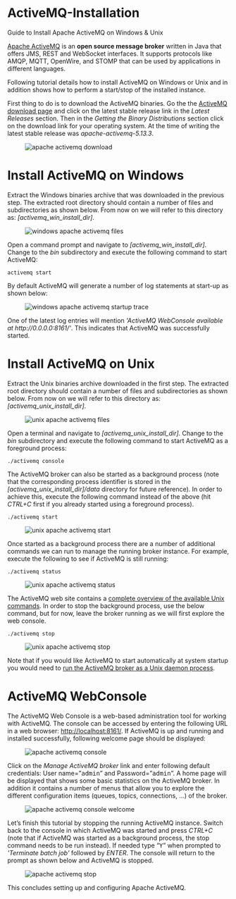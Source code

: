 # ActiveMQ-Installation
Guide to Install Apache ActiveMQ on Windows &amp; Unix

<p><a href="http://activemq.apache.org/" target="_blank">Apache ActiveMQ</a> is an <strong>open source message broker</strong> written in Java that offers JMS, REST and WebSocket interfaces. It supports protocols like AMQP, MQTT, OpenWire, and STOMP that can be used by applications in different languages.</p>

<p>Following tutorial details how to install ActiveMQ on Windows or Unix and in addition shows how to perform a start/stop of the installed instance.</p>

<p>First thing to do is to download the ActiveMQ binaries. Go the the <a href="http://activemq.apache.org/download.html" target="_blank">ActiveMQ download page</a> and click on the latest stable release link in the <var>Latest Releases</var> section. Then in the <var>Getting the Binary Distributions</var> section click on the download link for your operating system. At the time of writing the latest stable release was <var>apache-activemq-5.13.3</var>.</p>

<figure>
    <img src="https://github.com/ShahbazHaroon/ActiveMQ-Installation/blob/master/img/apache-activemq-download.png" alt="apache activemq download" />
</figure>

<h1 id="install-activemq-on-windows">Install ActiveMQ on Windows</h1>

<p>Extract the Windows binaries archive that was downloaded in the previous step. The extracted root directory should contain a number of files and subdirectories as shown below. From now on we will refer to this directory as: <var>[activemq_win_install_dir]</var>.</p>

<figure>
    <img src="https://github.com/ShahbazHaroon/ActiveMQ-Installation/blob/master/img/windows-apache-activemq-files.png" alt="windows apache activemq files" />
</figure>

<p>Open a command prompt and navigate to <var>[activemq_win_install_dir]</var>. Change to the <var>bin</var> subdirectory and execute the following command to start ActiveMQ:</p>

<div class="language-plaintext highlighter-rouge"><div class="highlight"><pre class="highlight"><code>activemq start
</code></pre></div></div>

<p>By default ActiveMQ will generate a number of log statements at start-up as shown below:</p>

<figure>
    <img src="https://github.com/ShahbazHaroon/ActiveMQ-Installation/blob/master/img/windows-apache-activemq-startup-trace.png" alt="windows apache activemq startup trace" />
</figure>

<p>One of the latest log entries will mention <var>'ActiveMQ WebConsole available at http://0.0.0.0:8161/'</var>. This indicates that ActiveMQ was successfully started.</p>

<h1 id="install-activemq-on-unix">Install ActiveMQ on Unix</h1>

<p>Extract the Unix binaries archive downloaded in the first step. The extracted root directory should contain a number of files and subdirectories as shown below. From now on we will refer to this directory as: <var>[activemq_unix_install_dir]</var>.</p>

<figure>
    <img src="https://github.com/ShahbazHaroon/ActiveMQ-Installation/blob/master/img/unix-apache-activemq-files.png" alt="unix apache activemq files" />
</figure>

<p>Open a terminal and navigate to <var>[activemq_unix_install_dir]</var>. Change to the <var>bin</var> subdirectory and execute the following command to start ActiveMQ as a foreground process:</p>

<div class="language-plaintext highlighter-rouge"><div class="highlight"><pre class="highlight"><code>./activemq console
</code></pre></div></div>

<p>The ActiveMQ broker can also be started as a background process (note that the corresponding process identifier is stored in the <var>[activemq_unix_install_dir]/data</var> directory for future reference). In order to achieve this, execute the following command instead of the above (hit <var>CTRL+C</var> first if you already started using a foreground process).</p>

<div class="language-plaintext highlighter-rouge"><div class="highlight"><pre class="highlight"><code>./activemq start
</code></pre></div></div>

<figure>
    <img src="https://github.com/ShahbazHaroon/ActiveMQ-Installation/blob/master/img/unix-apache-activemq-start.png" alt="unix apache activemq start" />
</figure>

<p>Once started as a background process there are a number of additional commands we can run to manage the running broker instance. For example, execute the following to see if ActiveMQ is still running:</p>

<div class="language-plaintext highlighter-rouge"><div class="highlight"><pre class="highlight"><code>./activemq status
</code></pre></div></div>

<figure>
    <img src="https://github.com/ShahbazHaroon/ActiveMQ-Installation/blob/master/img/unix-apache-activemq-status.png" alt="unix apache activemq status" />
</figure>

<p>The ActiveMQ web site contains a <a href="http://activemq.apache.org/unix-shell-script.html#UnixShellScript-Functionaloverview" target="_blank">complete overview of the available Unix commands</a>. In order to stop the background process, use the below command, but for now, leave the broker running as we will first explore the web console.</p>

<div class="language-plaintext highlighter-rouge"><div class="highlight"><pre class="highlight"><code>./activemq stop
</code></pre></div></div>

<figure>
    <img src="https://github.com/ShahbazHaroon/ActiveMQ-Installation/blob/master/img/unix-apache-activemq-stop.png" alt="unix apache activemq stop" />
</figure>

<p>Note that if you would like ActiveMQ to start automatically at system startup you would need to <a href="http://activemq.apache.org/unix-shell-script.html#UnixShellScript-Runningactivemqasaunixdaemon" target="_blank">run the ActiveMQ broker as a Unix daemon process</a>.</p>

<h1 id="activemq-webconsole">ActiveMQ WebConsole</h1>

<p>The ActiveMQ Web Console is a web-based administration tool for working with ActiveMQ. The console can be accessed by entering the following URL in a web browser: <a href="http://localhost:8161/">http://localhost:8161/</a>. If ActiveMQ is up and running and installed successfully, following welcome page should be displayed:</p>

<figure>
    <img src="https://github.com/ShahbazHaroon/ActiveMQ-Installation/blob/master/img/apache-activemq-console.png" alt="apache activemq console" />
</figure>

<p>Click on the <var>Manage ActiveMQ broker</var> link and enter following default credentials: User name=”<kbd>admin</kbd>” and Password=”<kbd>admin</kbd>”. A home page will be displayed that shows some basic statistics on the ActiveMQ broker. In addition it contains a number of menus that allow you to explore the different configuration items (queues, topics, connections, …) of the broker.</p>

<figure>
    <img src="https://github.com/ShahbazHaroon/ActiveMQ-Installation/blob/master/img/apache-activemq-console-welcome.png" alt="apache activemq console welcome" />
</figure>

<p>Let’s finish this tutorial by stopping the running ActiveMQ instance. Switch back to the console in which ActiveMQ was started and press <var>CTRL+C</var> (note that if ActiveMQ was started as a background process, the stop command needs to be run instead). If needed type “<kbd>Y</kbd>” when prompted to <var>'Terminate batch job'</var> followed by <var>ENTER</var>. The console will return to the prompt as shown below and ActiveMQ is stopped.</p>

<figure>
    <img src="https://github.com/ShahbazHaroon/ActiveMQ-Installation/blob/master/img/apache-activemq-stop.png" alt="apache activemq stop" />
</figure>

<p>This concludes setting up and configuring Apache ActiveMQ.</p>
